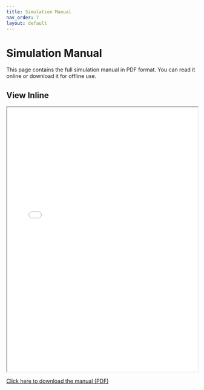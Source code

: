 ```yaml
---
title: Simulation Manual
nav_order: 7
layout: default
---
```


# Simulation Manual

This page contains the full simulation manual in PDF format. You can read it online or download it for offline use.

## View Inline

<iframe src="FOS_Simulation/assets/images/simulation-manual.pdf" width="100%" height="700px">
  Your browser does not support PDF viewing. You can download it instead:
  <a href="FOS_Simulation/assets/images/simulation-manual.pdf">Download PDF</a>.
</iframe>

[Click here to download the manual (PDF)](/assets/images/simulation-manual.pdf)

